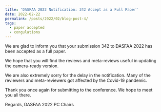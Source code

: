 ```yaml
---
title: 'DASFAA 2022 Notification: 342 Accept as a Full Paper'
date: 2022-02-22
permalink: /posts/2022/02/blog-post-4/
tags:
  - paper accepted
  - congulations
---
```


We are glad to inform you that your submission 342 to DASFAA 2022 has been accepted as a full paper.

We hope that you will find the reviews and meta-reviews useful in updating the camera-ready version.

We are also extremely sorry for the delay in the notification. Many of the reviewers and meta-reviewers got affected by the Covid-19 pandemic.

Thank you once again for submitting to the conference.
We hope to meet you all there.

Regards,
DASFAA 2022 PC Chairs
